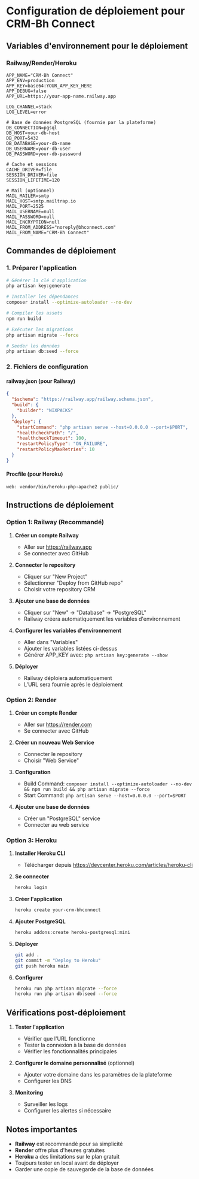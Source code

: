 # Configuration de déploiement pour CRM-Bh Connect

## Variables d'environnement pour le déploiement

### Railway/Render/Heroku
```env
APP_NAME="CRM-Bh Connect"
APP_ENV=production
APP_KEY=base64:YOUR_APP_KEY_HERE
APP_DEBUG=false
APP_URL=https://your-app-name.railway.app

LOG_CHANNEL=stack
LOG_LEVEL=error

# Base de données PostgreSQL (fournie par la plateforme)
DB_CONNECTION=pgsql
DB_HOST=your-db-host
DB_PORT=5432
DB_DATABASE=your-db-name
DB_USERNAME=your-db-user
DB_PASSWORD=your-db-password

# Cache et sessions
CACHE_DRIVER=file
SESSION_DRIVER=file
SESSION_LIFETIME=120

# Mail (optionnel)
MAIL_MAILER=smtp
MAIL_HOST=smtp.mailtrap.io
MAIL_PORT=2525
MAIL_USERNAME=null
MAIL_PASSWORD=null
MAIL_ENCRYPTION=null
MAIL_FROM_ADDRESS="noreply@bhconnect.com"
MAIL_FROM_NAME="CRM-Bh Connect"
```

## Commandes de déploiement

### 1. Préparer l'application
```bash
# Générer la clé d'application
php artisan key:generate

# Installer les dépendances
composer install --optimize-autoloader --no-dev

# Compiler les assets
npm run build

# Exécuter les migrations
php artisan migrate --force

# Seeder les données
php artisan db:seed --force
```

### 2. Fichiers de configuration

#### railway.json (pour Railway)
```json
{
  "$schema": "https://railway.app/railway.schema.json",
  "build": {
    "builder": "NIXPACKS"
  },
  "deploy": {
    "startCommand": "php artisan serve --host=0.0.0.0 --port=$PORT",
    "healthcheckPath": "/",
    "healthcheckTimeout": 100,
    "restartPolicyType": "ON_FAILURE",
    "restartPolicyMaxRetries": 10
  }
}
```

#### Procfile (pour Heroku)
```
web: vendor/bin/heroku-php-apache2 public/
```

## Instructions de déploiement

### Option 1: Railway (Recommandé)

1. **Créer un compte Railway**
   - Aller sur https://railway.app
   - Se connecter avec GitHub

2. **Connecter le repository**
   - Cliquer sur "New Project"
   - Sélectionner "Deploy from GitHub repo"
   - Choisir votre repository CRM

3. **Ajouter une base de données**
   - Cliquer sur "New" → "Database" → "PostgreSQL"
   - Railway créera automatiquement les variables d'environnement

4. **Configurer les variables d'environnement**
   - Aller dans "Variables"
   - Ajouter les variables listées ci-dessus
   - Générer APP_KEY avec: `php artisan key:generate --show`

5. **Déployer**
   - Railway déploiera automatiquement
   - L'URL sera fournie après le déploiement

### Option 2: Render

1. **Créer un compte Render**
   - Aller sur https://render.com
   - Se connecter avec GitHub

2. **Créer un nouveau Web Service**
   - Connecter le repository
   - Choisir "Web Service"

3. **Configuration**
   - Build Command: `composer install --optimize-autoloader --no-dev && npm run build && php artisan migrate --force`
   - Start Command: `php artisan serve --host=0.0.0.0 --port=$PORT`

4. **Ajouter une base de données**
   - Créer un "PostgreSQL" service
   - Connecter au web service

### Option 3: Heroku

1. **Installer Heroku CLI**
   - Télécharger depuis https://devcenter.heroku.com/articles/heroku-cli

2. **Se connecter**
   ```bash
   heroku login
   ```

3. **Créer l'application**
   ```bash
   heroku create your-crm-bhconnect
   ```

4. **Ajouter PostgreSQL**
   ```bash
   heroku addons:create heroku-postgresql:mini
   ```

5. **Déployer**
   ```bash
   git add .
   git commit -m "Deploy to Heroku"
   git push heroku main
   ```

6. **Configurer**
   ```bash
   heroku run php artisan migrate --force
   heroku run php artisan db:seed --force
   ```

## Vérifications post-déploiement

1. **Tester l'application**
   - Vérifier que l'URL fonctionne
   - Tester la connexion à la base de données
   - Vérifier les fonctionnalités principales

2. **Configurer le domaine personnalisé** (optionnel)
   - Ajouter votre domaine dans les paramètres de la plateforme
   - Configurer les DNS

3. **Monitoring**
   - Surveiller les logs
   - Configurer les alertes si nécessaire

## Notes importantes

- **Railway** est recommandé pour sa simplicité
- **Render** offre plus d'heures gratuites
- **Heroku** a des limitations sur le plan gratuit
- Toujours tester en local avant de déployer
- Garder une copie de sauvegarde de la base de données

